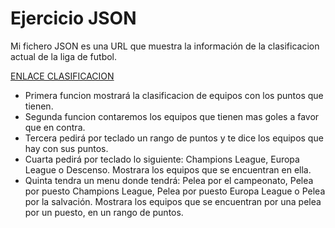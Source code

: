 # Ejercicio JSON

Mi fichero JSON es una URL que muestra la información de la clasificacion
actual de la liga de futbol.

[ENLACE CLASIFICACION](http://apiclient.resultados-futbol.com/scripts/api/api.php?key=7171673be04cc06aa2426307d8b42836&tz=Europe/Madrid&format=json&req=tables&league=1&group=1)


- Primera funcion mostrará la clasificacion de equipos con los puntos que tienen.
- Segunda funcion contaremos los equipos que tienen mas goles a favor que en contra.
- Tercera pedirá por teclado un rango de puntos y te dice los equipos que hay con sus puntos.
- Cuarta pedirá por teclado lo siguiente: Champions League, Europa League o Descenso. Mostrara 
  los equipos que se encuentran en ella.
- Quinta tendra un menu donde tendrá: Pelea por el campeonato, Pelea por puesto Champions League,
  Pelea por puesto Europa League o Pelea por la salvación. Mostrara los equipos que se encuentran
  por una pelea por un puesto, en un rango de puntos.
